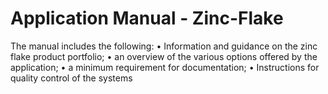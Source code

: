 # Application Manual - Zinc-Flake
The manual includes the following: • Information and guidance on the zinc flake product portfolio; • an overview of the various options offered by the application; • a minimum requirement for documentation; • Instructions for quality control of the systems
